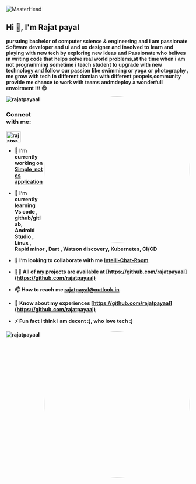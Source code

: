 ![MasterHead](https://1.bp.blogspot.com/-7A4WynwLsMw/XbBpCXG8fHI/AAAAAAAAMt4/uOa1bpLskYgrwGbllhSu2SDj_Mig8SXJQCLcBGAsYHQ/s1600/2000_600px.gif)
<h2 align="left">Hi 👋, I'm Rajat payal</h2>

<p style="font-family: Arial" align="left" margin ="center"><b>pursuing bachelor of computer science & engineering and i am passionate Software developer and ui and ux designer and involved to learn and playing with new tech by exploring new ideas and Passionate who belives in writing code that helps solve real world problems,at the time when i am not programming sometime i teach student to upgrade with new technology and follow our passion like swimming or yoga or photography , me grow with tech in different domian with different peopels,community provide me chance to work with teams andmdeploy a wonderfull envoirment !!! <pstyle="font-size:100px">&#128522;</p>

<img align="right" alt="Coding" width="400" style="border-radius:50%" src="https://media4.giphy.com/media/qgQUggAC3Pfv687qPC/giphy.gif?cid=ecf05e47tqhetn9upaewwmead8os03na5urnxe943ucke4ef&rid=giphy.gif&ct=g">

<img src="https://komarev.com/ghpvc/?username=rajatpayaal&label=Profiles Views&color=blue&style=plastic" alt="rajatpayaal" />
 </p>
 
 <h3 align="left">Connect with me:</h3>
<p align="left">
<a href="https://linkedin.com/in/rajatpayaal" target="blank"><img align="center" src="https://i.pinimg.com/originals/de/b4/6f/deb46f02a59e3b3a2aa58fac16290d63.gif" alt="rajatpayaal" height="30" width="40" /></a>

<!--  linkdin -->
<!--  https://i.pinimg.com/originals/de/b4/6f/deb46f02a59e3b3a2aa58fac16290d63.gif -->
<!--  twitter -->
 
<!--  https://i.pinimg.com/originals/14/41/b8/1441b8b7e2650d9fc39d91f0e3d1d757.gif -->
 

- 🔭 I’m currently working on [Simple_notes application](https://github.com/rajatpayaal/Simple_Notes)

- 🌱 I’m currently learning **Vs code , github/gitlab, Android Studio , Linux , Rapid minor , Dart , Watson discovery, Kubernetes, CI/CD**

- 👯 I’m looking to collaborate with me [Intelli-Chat-Room](https://github.com/rajatpayaal/Intelli-Chat-Room)

- 👨‍💻 All of my projects are available at [https://github.com/rajatpayaal](https://github.com/rajatpayaal)

- 📫 How to reach me **rajatpayal@outlook.in**

- 📄 Know about my experiences [https://github.com/rajatpayaal](https://github.com/rajatpayaal)

- ⚡ Fun fact **I think i am decent :), who love tech :)**

<p><img align="left" src="https://github-readme-stats.vercel.app/api/top-langs?username=rajatpayaal&show_icons=true&locale=en&layout=compact" alt="rajatpayaal" /></p>

<img align="right" alt="Coding" width="400" style="border-radius:50%" src="https://media3.giphy.com/media/u1WhXLjwgcXpHJBMRM/giphy.gif?cid=ecf05e47dx79s2atlbfmecjwb7jvxism79lqzigqt65rwt7w&rid=giphy.gif&ct=g">

<!-- https://media3.giphy.com/media/u1WhXLjwgcXpHJBMRM/giphy.gif?cid=ecf05e47dx79s2atlbfmecjwb7jvxism79lqzigqt65rwt7w&rid=giphy.gif&ct=g -->
<!-- <p>&nbsp;<img align="center" src="https://github-readme-stats.vercel.app/api?username=rajatpayaal&show_icons=true&locale=en" alt="rajatpayaal" /></p>

<p><img align="center" src="https://github-readme-streak-stats.herokuapp.com/?user=rajatpayaal&" alt="rajatpayaal" /></p>


<p><a href="https://www.buymeacoffee.com/rajatpayal"> <img align="left" src="https://cdn.buymeacoffee.com/buttons/v2/default-yellow.png" height="50" width="210" alt="rajatpayal" /></a></p><br><br> -->
